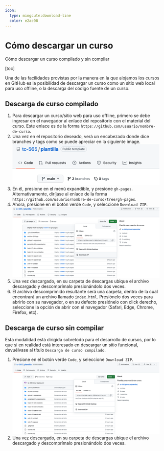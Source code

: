 ```yaml
---
icon: 
  type: mingcute:download-line
  color: e2ac08 
---
```

# Cómo descargar un curso
Cómo descargar un curso compilado y sin compilar

[toc]

Una de las facilidades provistas por la manera en la que alojamos los cursos en GitHub es la posibilidad de descargar un curso como un sitio web local para uso offline, o la descarga del código fuente de un curso.

## Descarga de curso compilado
1. Para descargar un curso/sitio web para uso offline, primero se debe ingresar en el navegador al enlace del repositorio con el material del curso. Este enlace es de la forma `https://github.com/usuario/nombre-de-curso`.
2. Una vez en el repositorio deseado, verá un encabezado donde dice branches y tags como se puede apreciar en la siguiente image. ![](img/encabezado.png)
3. En él, presione en el menú expandible, y presione `gh-pages`. Alternativamente, diríjase al enlace de la forma `https://github.com/usuario/nombre-de-curso/tree/gh-pages`.
4. Ahora, presione en el botón verde `Code`, y seleccione `Download ZIP`. ![](img/descargar-curso-compilado.png)
5. Una vez descargado, en su carpeta de descargas ubique el archivo descargado y descomprímalo presionándolo dos veces.
6. El archivo descomprimido resultante será una carpeta, dentro de la cual encontrará un archivo llamado `index.html`. Presiónelo dos veces para abrirlo con su navegador, o en su defecto presiónelo con click derecho, seleccione la opción de abrir con el navegador (Safari, Edge, Chrome, Firefox, etc).

## Descarga de curso sin compilar
Esta modalidad está dirigida sobretodo para el desarrollo de cursos, por lo que si en realidad está interesado en descargar un sitio funcional, devuélvase al título `Descarga de curso compilado`.

1. Presione en el botón verde `Code`, y seleccione `Download ZIP`. ![](img/descargar-curso-sin-compilar.png)
2. Una vez descargado, en su carpeta de descargas ubique el archivo descargado y descomprímalo presionándolo dos veces.